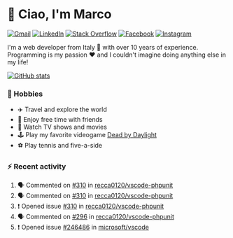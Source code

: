 # 👋 Ciao, I'm Marco

[![Gmail](https://img.shields.io/badge/Gmail-%23BB001B?style=flat-square&logo=gmail&logoColor=white)](mailto:gremo1982@gmail.com)
[![LinkedIn](https://img.shields.io/badge/LinkedIn-%230e76a8?style=flat-square&logo=linkedin)](https://www.linkedin.com/in/marco-polichetti)
[![Stack Overflow](https://img.shields.io/stackexchange/stackoverflow/r/220180?style=flat&logo=stackoverflow&label=Stack%20Overflow&color=%23F47F24)](https://stackoverflow.com/users/220180)
[![Facebook](https://img.shields.io/badge/-Facebook-%234267B2?style=flat-square&logo=facebook&logoColor=white)](https://www.facebook.com/marco.poliketti)
[![Instagram](https://img.shields.io/badge/-Instagram-%23C13584?style=flat-square&logo=instagram&logoColor=white)](https://www.instagram.com/marco.gremo)

I'm a web developer from Italy 🍕 with over 10 years of experience. Programming is my passion ❤️ and I couldn't imagine doing anything else in my life!

[![GitHub stats](https://github-readme-stats.vercel.app/api?username=gremo&show_icons=true&rank_icon=github&theme=transparent)](https://github.com/anuraghazra/github-readme-stats)

### 📅 Hobbies

- ✈️ Travel and explore the world
- 🍻 Enjoy free time with friends
- 🎥 Watch TV shows and movies
- 🕹️ Play my favorite videogame [Dead by Daylight](https://deadbydaylight.com)
- ⚽ Play tennis and five-a-side

### ⚡ Recent activity

<!--START_SECTION:activity-->
1. 🗣 Commented on [#310](https://github.com/recca0120/vscode-phpunit/issues/310#issuecomment-2857424806) in [recca0120/vscode-phpunit](https://github.com/recca0120/vscode-phpunit)
2. 🗣 Commented on [#310](https://github.com/recca0120/vscode-phpunit/issues/310#issuecomment-2855034282) in [recca0120/vscode-phpunit](https://github.com/recca0120/vscode-phpunit)
3. ❗ Opened issue [#310](https://github.com/recca0120/vscode-phpunit/issues/310) in [recca0120/vscode-phpunit](https://github.com/recca0120/vscode-phpunit)
4. 🗣 Commented on [#296](https://github.com/recca0120/vscode-phpunit/issues/296#issuecomment-2817130704) in [recca0120/vscode-phpunit](https://github.com/recca0120/vscode-phpunit)
5. ❗ Opened issue [#246486](https://github.com/microsoft/vscode/issues/246486) in [microsoft/vscode](https://github.com/microsoft/vscode)
<!--END_SECTION:activity-->
